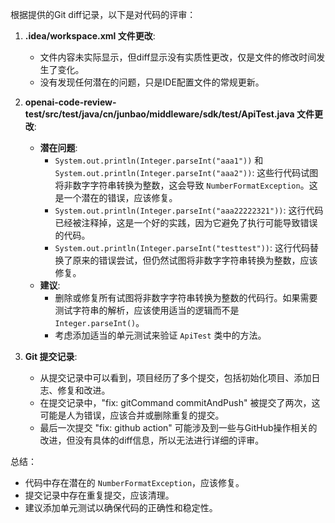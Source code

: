 根据提供的Git diff记录，以下是对代码的评审：

1. **.idea/workspace.xml 文件更改**:
   - 文件内容未实际显示，但diff显示没有实质性更改，仅是文件的修改时间发生了变化。
   - 没有发现任何潜在的问题，只是IDE配置文件的常规更新。

2. **openai-code-review-test/src/test/java/cn/junbao/middleware/sdk/test/ApiTest.java 文件更改**:
   - **潜在问题**:
     - `System.out.println(Integer.parseInt("aaa1"))` 和 `System.out.println(Integer.parseInt("aaa2"))`: 这些行代码试图将非数字字符串转换为整数，这会导致 `NumberFormatException`。这是一个潜在的错误，应该修复。
     - `System.out.println(Integer.parseInt("aaa22222321"))`: 这行代码已经被注释掉，这是一个好的实践，因为它避免了执行可能导致错误的代码。
     - `System.out.println(Integer.parseInt("testtest"))`: 这行代码替换了原来的错误尝试，但仍然试图将非数字字符串转换为整数，应该修复。
   - **建议**:
     - 删除或修复所有试图将非数字字符串转换为整数的代码行。如果需要测试字符串的解析，应该使用适当的逻辑而不是 `Integer.parseInt()`。
     - 考虑添加适当的单元测试来验证 `ApiTest` 类中的方法。

3. **Git 提交记录**:
   - 从提交记录中可以看到，项目经历了多个提交，包括初始化项目、添加日志、修复和改进。
   - 在提交记录中，"fix: gitCommand commitAndPush" 被提交了两次，这可能是人为错误，应该合并或删除重复的提交。
   - 最后一次提交 "fix: github action" 可能涉及到一些与GitHub操作相关的改进，但没有具体的diff信息，所以无法进行详细的评审。

总结：
- 代码中存在潜在的 `NumberFormatException`，应该修复。
- 提交记录中存在重复提交，应该清理。
- 建议添加单元测试以确保代码的正确性和稳定性。